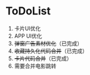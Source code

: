 # ToDoList
1. 卡片UI优化
2. APP UI优化
3. ~~弹窗广告素材优化~~（已完成）
4. ~~收藏持久化代码合并~~（已完成）
5. ~~卡片代码合并~~（已完成）
6. 需要合并电影跳转